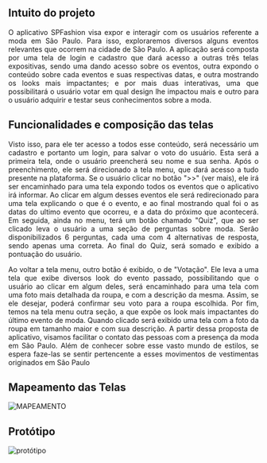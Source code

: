 ## Intuito do projeto

<p align="justify"> O aplicativo SPFashion visa expor e interagir com os usuários referente a moda em São Paulo. Para isso, exploraremos diversos alguns eventos relevantes que ocorrem na cidade de São Paulo. A aplicação será composta por uma tela de login e cadastro que dará acesso a outras três telas expositivas, sendo uma dando acesso sobre os eventos, outra expondo o conteúdo sobre cada eventos e suas respectivas datas, e outra mostrando os looks mais impactantes; e por mais duas interativas, uma que possibilitará o usuário votar em qual design lhe impactou mais e outro para o usuário adquirir e testar seus conhecimentos sobre a moda.</a>

## Funcionalidades e composição das telas
<p align="justify">Visto isso, para ele ter acesso a todos esse conteúdo, será necessário um cadastro e portanto um login, para salvar o voto do usuário. Esta será a primeira tela, onde o usuário preencherá seu nome e sua senha. Após o preenchimento, ele será direcionado a tela menu, que dará acesso a tudo presente na plataforma. Se o usuário clicar no botão ">>" (ver mais), ele irá ser encaminhado para uma tela expondo todos os eventos que o aplicativo irá informar. Ao clicar em algum desses eventos ele será redirecionado para uma tela explicando o que é o evento, e ao final mostrando qual foi o as datas do ultimo evento que ocorreu, e a data do próximo que acontecerá. Em seguida, ainda no menu, terá um botão chamado "Quiz", que ao ser clicado leva o usuário a uma seção de perguntas sobre moda. Serão disponibilizados 6 perguntas, cada uma com 4 alternativas de resposta, sendo apenas uma correta. Ao final do Quiz, será somado e exibido a pontuação do usuário.</a>

<p align="justify"> Ao voltar a tela menu, outro botão é exibido, o de "Votação". Ele leva a uma tela que exibe diversos look do evento passado, possibilitando que o usuário ao clicar em algum deles, será encaminhado para uma tela com uma foto mais detalhada da roupa, e com a descrição da mesma. Assim, se ele desejar, poderá confirmar seu voto para a roupa escolhida. Por fim, temos na tela menu outra seção, a que expõe os look mais impactantes do último evento de moda. Quando clicado será exibido uma tela com a foto da roupa em tamanho maior e com sua descrição. A partir dessa proposta de aplicativo, visamos facilitar o contato das pessoas com a presença da moda em São Paulo. Além de conhecer sobre esse vasto mundo de estilos, se espera faze-las se sentir pertencente a esses movimentos de vestimentas originados em São Paulo</a>

## Mapeamento das Telas
![MAPEAMENTO](https://github.com/rebekaamorim/SPfashion/assets/127617481/dfd392a3-f7b6-48f3-8a2e-7b1b33dc98cd)
## Protótipo
![protótipo](https://github.com/rebekaamorim/SPfashion/assets/127617481/4b5b7444-678e-4634-875d-610fc5358901)

